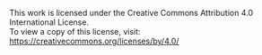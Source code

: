 This work is licensed under the Creative Commons Attribution 4.0 International License. \
To view a copy of this license, visit: https://creativecommons.org/licenses/by/4.0/
